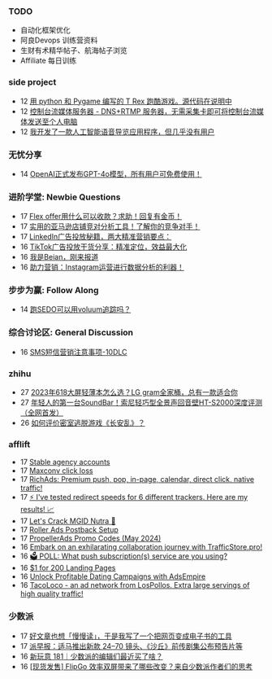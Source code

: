 ### TODO
-  自动化框架优化
-  阿良Devops 训练营资料
-  生财有术精华帖子、航海帖子浏览
-  Affiliate 每日训练

### side project
<!-- sideproject:START -->
-  12 [用 python 和 Pygame 编写的 T Rex 跑酷游戏。源代码在说明中](https://www.youtube.com/watch?v=pZySIXSelCA)
-  12 [控制台流媒体服务器 - DNS+RTMP 服务器，无需采集卡即可将控制台流媒体发送至个人电脑](https://github.com/Aioros/console-streaming-server)
-  12 [我开发了一款人工智能语音导览应用程序，但几乎没有用户](https://www.reddit.com/r/SideProject/comments/18gpp0e/ive_built_an_ai_audio_tour_app_but_have_almost_no/)<!-- sideproject:END -->


### 无忧分享
<!-- ruyo:START -->
-  14 [OpenAI正式发布GPT-4o模型，所有用户可免费使用！](https://51.ruyo.net/18663.html)<!-- ruyo:END -->

### 进阶学堂: Newbie Questions
<!-- advertcn1:START -->
-  17 [Flex offer用什么可以收款？求助！回复有金币！](https://www.advertcn.com/thread-115033-1-1.html)
-  17 [实用的亚马逊店铺竞对分析工具！了解你的竞争对手！](https://www.advertcn.com/thread-115032-1-1.html)
-  17 [LinkedIn广告投放秘籍，两大精准营销要点：](https://www.advertcn.com/thread-115031-1-1.html)
-  16 [TikTok广告投放干货分享：精准定位，效益最大化](https://www.advertcn.com/thread-115026-1-1.html)
-  16 [我是Beian，刚来报道](https://www.advertcn.com/thread-115024-1-1.html)
-  16 [助力营销：Instagram运营进行数据分析的利器！](https://www.advertcn.com/thread-115022-1-1.html)<!-- advertcn1:END -->

### 步步为赢: Follow Along
<!-- advertcn2:START -->
-  14 [跑SEDO可以用voluum追踪吗？](https://www.advertcn.com/thread-115001-1-1.html)<!-- advertcn2:END -->

### 综合讨论区: General Discussion
<!-- advertcn3:START -->
-  16 [SMS短信营销注意事项-10DLC](https://www.advertcn.com/thread-115027-1-1.html)<!-- advertcn3:END -->


### zhihu
<!-- zhihu:START -->
-  27 [2023年618大屏轻薄本怎么选？LG gram全家桶，总有一款适合你](http://zhuanlan.zhihu.com/p/632641888?utm_campaign=rss&utm_medium=rss&utm_source=rss&utm_content=title)
-  27 [年轻人的第一台SoundBar！索尼轻巧型全景声回音壁HT-S2000深度评测（全网首发）](http://zhuanlan.zhihu.com/p/630990296?utm_campaign=rss&utm_medium=rss&utm_source=rss&utm_content=title)
-  26 [如何评价密室逃脱游戏《长安乱》？](http://www.zhihu.com/question/563950552/answer/3045961312?utm_campaign=rss&utm_medium=rss&utm_source=rss&utm_content=title)<!-- zhihu:END -->

### afflift
<!-- afflift:START -->
-  17 [Stable agency accounts](https://afflift.com/f/threads/stable-agency-accounts.12994/)
-  17 [Maxconv click loss](https://afflift.com/f/threads/maxconv-click-loss.13128/)
-  17 [RichAds: Premium push, pop, in-page, calendar, direct click, native traffic!](https://afflift.com/f/threads/richads-premium-push-pop-in-page-calendar-direct-click-native-traffic.991/)
-  17 [⚡ I&#39;ve tested redirect speeds for 6 different trackers. Here are my results! 📈](https://afflift.com/f/threads/%E2%9A%A1-ive-tested-redirect-speeds-for-6-different-trackers-here-are-my-results-%F0%9F%93%88.13113/)
-  17 [Let&#39;s Crack MGID Nutra 🚀](https://afflift.com/f/threads/lets-crack-mgid-nutra-%F0%9F%9A%80.12967/)
-  17 [Roller Ads Postback Setup](https://afflift.com/f/threads/roller-ads-postback-setup.13134/)
-  17 [PropellerAds Promo Codes &lpar;May 2024&rpar;](https://afflift.com/f/threads/propellerads-promo-codes-may-2024.13116/)
-  16 [Embark on an exhilarating collaboration journey with TrafficStore.pro!](https://afflift.com/f/threads/embark-on-an-exhilarating-collaboration-journey-with-trafficstore-pro.12220/)
-  16 [🗳️ POLL: What push subscription&lpar;s&rpar; service are you using?](https://afflift.com/f/threads/%F0%9F%97%B3%EF%B8%8F-poll-what-push-subscription-s-service-are-you-using.13133/)
-  16 [$1 for 200 Landing Pages](https://afflift.com/f/threads/1-for-200-landing-pages.12504/)
-  16 [Unlock Profitable Dating Campaigns with AdsEmpire](https://afflift.com/f/threads/unlock-profitable-dating-campaigns-with-adsempire.13131/)
-  16 [TacoLoco - an ad network from LosPollos. Extra large servings of high quality traffic!](https://afflift.com/f/threads/tacoloco-an-ad-network-from-lospollos-extra-large-servings-of-high-quality-traffic.3467/)<!-- afflift:END -->

### 少数派
<!-- sspai:START -->
-  17 [好文章也想「慢慢读」，于是我写了一个把网页变成电子书的工具](https://sspai.com/post/88800)
-  17 [派早报：适马推出新款 24⁠–70 镜头、《沙丘》前传剧集公布预告片等](https://sspai.com/post/88862)
-  16 [新玩意 181｜少数派的编辑们最近买了啥？](https://sspai.com/post/88853)
-  16 [[现货发售] FlipGo 效率双屏带来了哪些改变？来自少数派作者们的思考](https://sspai.com/post/88827)<!-- sspai:END -->
